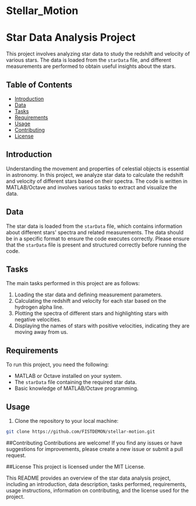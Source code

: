# Stellar_Motion
# Star Data Analysis Project

This project involves analyzing star data to study the redshift and velocity of various stars. The data is loaded from the `starData` file, and different measurements are performed to obtain useful insights about the stars.

## Table of Contents

- [Introduction](#introduction)
- [Data](#data)
- [Tasks](#tasks)
- [Requirements](#requirements)
- [Usage](#usage)
- [Contributing](#contributing)
- [License](#license)

## Introduction

Understanding the movement and properties of celestial objects is essential in astronomy. In this project, we analyze star data to calculate the redshift and velocity of different stars based on their spectra. The code is written in MATLAB/Octave and involves various tasks to extract and visualize the data.

## Data

The star data is loaded from the `starData` file, which contains information about different stars' spectra and related measurements. The data should be in a specific format to ensure the code executes correctly. Please ensure that the `starData` file is present and structured correctly before running the code.

## Tasks

The main tasks performed in this project are as follows:

1. Loading the star data and defining measurement parameters.
2. Calculating the redshift and velocity for each star based on the hydrogen alpha line.
3. Plotting the spectra of different stars and highlighting stars with negative velocities.
4. Displaying the names of stars with positive velocities, indicating they are moving away from us.

## Requirements

To run this project, you need the following:

- MATLAB or Octave installed on your system.
- The `starData` file containing the required star data.
- Basic knowledge of MATLAB/Octave programming.

## Usage

1. Clone the repository to your local machine:

```bash
git clone https://github.com/FISTDEMON/stellar-motion.git
```
##Contributing
Contributions are welcome! If you find any issues or have suggestions for improvements, please create a new issue or submit a pull request.

##License
This project is licensed under the MIT License.


This README provides an overview of the star data analysis project, including an introduction, data description, tasks performed, requirements, usage instructions, information on contributing, and the license used for the project.

